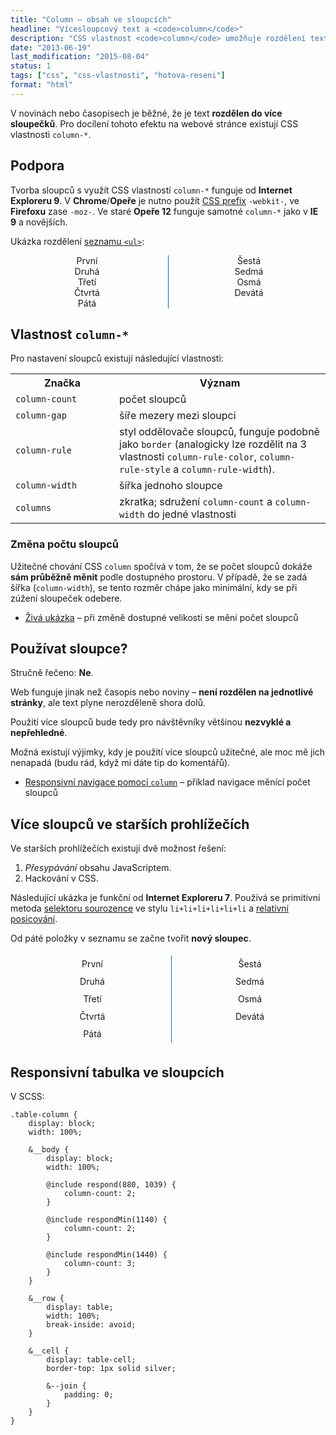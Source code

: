 ```yaml
---
title: "Column – obsah ve sloupcích"
headline: "Vícesloupcový text a <code>column</code>"
description: "CSS vlastnost <code>column</code> umožňuje rozdělení textu do více sloupců."
date: "2013-06-19"
last_modification: "2015-08-04"
status: 1
tags: ["css", "css-vlastnosti", "hotova-reseni"]
format: "html"
---
```


<p>V novinách nebo časopisech je běžné, že je text <b>rozdělen do více sloupečků</b>. Pro docílení tohoto efektu na webové stránce existují CSS vlastnosti <code>column-*</code>.</p>



<h2 id="podpora">Podpora</h2>

<p>Tvorba sloupců s využít CSS vlastností <code>column-*</code> funguje od <b>Internet Exploreru 9</b>. V <b>Chrome</b>/<b>Opeře</b> je nutno použít <a href="/css-prefixy">CSS prefix</a> <code>-webkit-</code>, ve <b>Firefoxu</b> zase <code>-moz-</code>. Ve staré <b>Opeře 12</b> funguje samotné <code>column-*</code> jako v <b>IE 9</b> a novějších.</p>

<p>Ukázka rozdělení <a href="/seznamy">seznamu <code>&lt;ul></code></a>:</p>

<div class="live">
  <ul style='list-style: none; padding: 0; text-align: center; column-count: 2; -webkit-column-count: 2; -moz-column-count: 2; column-rule: 1px solid #0D6AB7; -webkit-column-rule: 1px solid #0D6AB7; -moz-column-rule: 1px solid #0D6AB7'>
    <li>První</li>
    <li>Druhá</li>
    <li>Třetí</li>
    <li>Čtvrtá</li>
    <li>Pátá</li>
    <li>Šestá</li>
    <li>Sedmá</li>
    <li>Osmá</li>
    <li>Devátá</li>
  </ul>
</div>  


<h2 id=column>Vlastnost <code>column-*</code></h2>

<p>Pro nastavení sloupců existují následující vlastnosti:</p>

<table>
<tr>
  <th width=150>Značka<th>Význam</th>
  <tr><td><code>column-count</code><td>počet sloupců</td></tr>
<tr><td><code>column-gap</code><td>šíře mezery mezi sloupci </td></tr>

<tr><td><code>column-rule</code><td>styl oddělovače sloupců, funguje podobně jako <code>border</code> (analogicky lze rozdělit na 3 vlastnosti <code>column-rule-color</code>, <code>column-rule-style</code> a <code>column-rule-width</code>).</td></tr>
<tr><td><code>column-width</code><td>šířka jednoho sloupce</td></tr>
  <tr><td><code>columns</code><td>zkratka; sdružení <code>column-count</code> a <code>column-width</code> do jedné vlastnosti</td></tr>
<!--<tr><td><code>column-span</code><td>
<tr><td><code>column-fill</code><td>-->
</table>



<h3 id="zmena-poctu">Změna počtu sloupců</h3>

<p>Užitečné chování CSS <code>column</code> spočívá v tom, že se počet sloupců dokáže <b>sám průběžně měnit</b> podle dostupného prostoru. V případě, že se zadá šířka (<code>column-width</code>), se tento rozměr chápe jako minimální, kdy se při zúžení sloupeček odebere.</p>

<div class="external-content">
  <ul>
    <li><a href="http://kod.djpw.cz/htob">Živá ukázka</a> – při změně dostupné velikosti se mění počet sloupců</li>
  </ul>
</div>



<h2 id="pouzivat">Používat sloupce?</h2>

<p>Stručně řečeno: <b>Ne</b>.</p>

<p>Web funguje jinak než časopis nebo noviny – <b>není rozdělen na jednotlivé stránky</b>, ale text plyne nerozděleně shora dolů.</p>

<p>Použití více sloupců bude tedy pro návštěvníky většinou <b>nezvyklé a nepřehledné</b>.</p>

<p>Možná existují výjimky, kdy je použití více sloupců užitečné, ale moc mě jich nenapadá (budu rád, když mi dáte tip do komentářů).</p>

<div class="external-content">
  <ul>
    <li><a href="http://kod.djpw.cz/mtob-">Responsivní navigace pomocí <code>column</code></a> – příklad navigace měnící počet sloupců</li>
  </ul>
</div>



  
<h2 id="starsi">Více sloupců ve starších prohlížečích</h2>  

<p>Ve starších prohlížečích existují dvě možnost řešení:</p>

<ol>
  <li><i>Přesypávání</i> obsahu JavaScriptem.</li>
  
  <li>Hackování v CSS.</li>
</ol>

<p>Následující ukázka je funkční od <b>Internet Exploreru 7</b>. Používá se primitivní metoda <a href='/css-selektory#primy-sourozenec'>selektoru sourozence</a> ve stylu <code>li+li+li+li+li+li</code> a <a href="/position#relative">relativní posicování</a>.
  
<p>Od páté položky v seznamu se začne tvořit <b>nový sloupec</b>.</p>
  <div class="live">
    <style>
      ul.sloupcovemenu {width: 100%; margin: 0; padding: 5px; height: 10em; text-align: center; list-style: none}
      ul.sloupcovemenu {overflow: hidden}
      ul.sloupcovemenu li {line-height: 2em; width: 50%; display: block;}
      ul.sloupcovemenu li {border-right: 1px solid #0D6AB7; float: left; clear: left;}
      ul.sloupcovemenu li+li+li+li+li+li {float: right; clear: right; position: relative; top: -10em; border: none}
  </style>
    <ul class="sloupcovemenu">
    <li>První</li>
    <li>Druhá</li>
    <li>Třetí</li>
    <li>Čtvrtá</li>
    <li>Pátá</li>
    <li>Šestá</li>
    <li>Sedmá</li>
    <li>Osmá</li>
    <li>Devátá</li>
  </ul>
  </div>


<h2 id="tabulka">Responsivní tabulka ve sloupcích</h2>

<p>V SCSS:</p>

<pre><code>.table-column {
    display: block;
    width: 100%;

    &amp;__body {
        display: block;
        width: 100%;

        @include respond(880, 1039) {
            column-count: 2;
        }

        @include respondMin(1140) {
            column-count: 2;
        }

        @include respondMin(1440) {
            column-count: 3;
        }
    }

    &amp;__row {
        display: table;
        width: 100%;
        break-inside: avoid;
    }

    &amp;__cell {
        display: table-cell;
        border-top: 1px solid silver;

        &amp;--join {
            padding: 0;
        }
    }
}</code></pre>